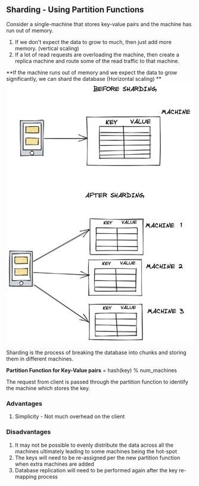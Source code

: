 ## Sharding - Using Partition Functions

Consider a single-machine that stores key-value pairs and the machine has run out of memory.

1. If we don't expect the data to grow to much, then just add more memory. (vertical scaling)
2. If a lot of read requests are overloading the machine, then create a replica machine and route some of the read traffic to that machine.

**If the machine runs out of memory and we expect the data to grow significantly, we can shard the database (Horizontal scaling)
**
![](../images/sharding-partition-fn.png)

Sharding is the process of breaking the database into chunks and storing them in different machines.

**Partition Function for Key-Value pairs** = hash(key) % num_machines

The request from client is passed through the partition function to identify the machine which stores the key.

### Advantages
1. Simplicity - Not much overhead on the client

### Disadvantages
1. It may not be possible to evenly distribute the data across all the machines ultimately leading to some machines being the hot-spot
2. The keys will need to be re-assigned per the new partition function when extra machines are added 
3. Database replication will need to be performed again after the key re-mapping process


